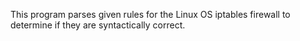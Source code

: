 This program parses given rules for the Linux OS iptables firewall to determine if they are syntactically correct.
